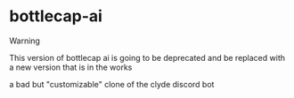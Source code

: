 # bottlecap-ai
> [!WARNING]
> This version of bottlecap ai is going to be deprecated and be replaced with a new version that is in the works

a bad but "customizable" clone of the clyde discord bot
